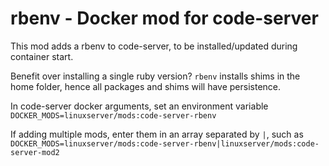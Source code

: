 # rbenv - Docker mod for code-server

This mod adds a rbenv to code-server, to be installed/updated during container start.

Benefit over installing a single ruby version?
`rbenv` installs shims in the home folder, hence all packages and shims will have persistence.

In code-server docker arguments, set an environment variable `DOCKER_MODS=linuxserver/mods:code-server-rbenv`

If adding multiple mods, enter them in an array separated by `|`, such as `DOCKER_MODS=linuxserver/mods:code-server-rbenv|linuxserver/mods:code-server-mod2`

